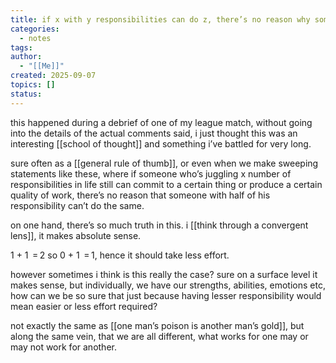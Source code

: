 ```yaml
---
title: if x with y responsibilities can do z, there’s no reason why some of you can’t do z
categories:
  - notes
tags:
author:
  - "[[Me]]"
created: 2025-09-07
topics: []
status:
---
```

this happened during a debrief of one of my league match, without going into the details of the actual comments said, i just thought this was an interesting [[school of thought]] and something i’ve battled for very long.

sure often as a [[general rule of thumb]], or even when we make sweeping statements like these, where if someone who’s juggling x number of responsibilities in life still can commit to a certain thing or produce a certain quality of work, there’s no reason that someone with half of his responsibility can’t do the same.

on one hand, there’s so much truth in this. i [[think through a convergent lens]], it makes absolute sense.

1 + 1 ‎ = 2 so 0 + 1 ‎ = 1, hence it should take less effort.

however sometimes i think is this really the case? sure on a surface level it makes sense, but individually, we have our strengths, abilities, emotions etc, how can we be so sure that just because having lesser responsibility would mean easier or less effort required?

not exactly the same as [[one man’s poison is another man’s gold]], but along the same vein, that we are all different, what works for one may or may not work for another.